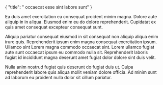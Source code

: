 {
  "title": " occaecat esse sint labore sunt"
}

Ea duis amet exercitation ea consequat proident minim magna. Dolore aute aliquip in in aliqua. Eiusmod enim eu do dolore reprehenderit. Cupidatat ex quis amet consequat excepteur consequat sunt.

Aliquip pariatur consequat eiusmod in sit consequat non aliquip aliqua enim irure quis. Reprehenderit ipsum enim magna consequat exercitation ipsum. Ullamco sint Lorem magna commodo occaecat sint. Lorem ullamco fugiat aute sunt occaecat ipsum eu commodo nulla sit. Reprehenderit laboris fugiat id incididunt magna deserunt amet fugiat dolor dolore sint duis velit.

Nulla anim nostrud fugiat quis deserunt do fugiat duis ut. Culpa reprehenderit labore quis aliqua mollit veniam dolore officia. Ad minim sunt ad laborum eu proident nulla dolor sit cillum pariatur.